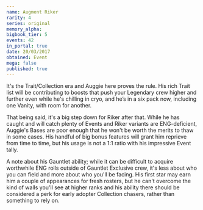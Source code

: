 ```yaml
---
name: Augment Riker
rarity: 4
series: original
memory_alpha:
bigbook_tier: 5
events: 42
in_portal: true
date: 20/03/2017
obtained: Event
mega: false
published: true
---
```


It's the Trait/Collection era and Auggie here proves the rule. His rich Trait list will be contributing to boosts that push your Legendary crew higher and further even while he's chilling in cryo, and he’s in a six pack now, including one Vanity, with room for another.

That being said, it's a big step down for Riker after that. While he has caught and will catch plenty of Events and Riker variants are ENG-deficient, Auggie's Bases are poor enough that he won't be worth the merits to thaw in some cases. His handful of big bonus features will grant him reprieve from time to time, but his usage is not a 1:1 ratio with his impressive Event tally. 

A note about his Gauntlet ability; while it can be difficult to acquire worthwhile ENG rolls outside of Gauntlet Exclusive crew, it's less about who you can field and more about who you'll be facing. His first star may earn him a couple of appearances for fresh rosters, but he can't overcome the kind of walls you'll see at higher ranks and his ability there should be considered a perk for early adopter Collection chasers, rather than something to rely on.
